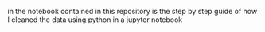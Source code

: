 in the notebook contained 
in this repository is the step by step
guide of how I cleaned the data using python in a jupyter notebook 
